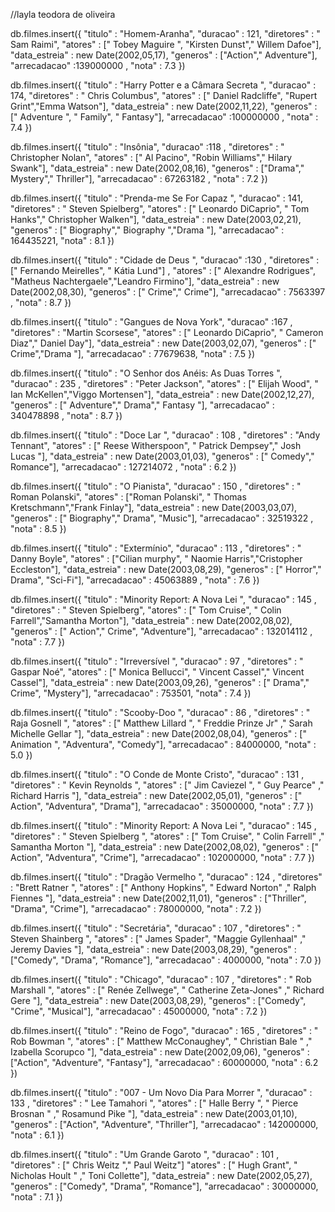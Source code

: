 //layla teodora de oliveira



db.filmes.insert({
		"titulo" : "Homem-Aranha",
		"duracao" : 121,
		"diretores" : " Sam Raimi",
		"atores" : [" Tobey Maguire  ", "Kirsten Dunst"," Willem Dafoe"],
		"data_estreia" : new Date(2002,05,17),
		"generos" : ["Action"," Adventure"],
		"arrecadacao" :139000000 ,
		"nota" : 7.3
		})
	
db.filmes.insert({
		"titulo" : "Harry Potter e a Câmara Secreta ",
		"duracao" : 174,
		"diretores" : " Chris Columbus",
		"atores" : [" Daniel Radcliffe", "Rupert Grint","Emma Watson"],
		"data_estreia" : new Date(2002,11,22),
		"generos" : [" Adventure ", " Family", " Fantasy"],
		"arrecadacao" :100000000 ,
		"nota" : 7.4
		})
		
db.filmes.insert({
		"titulo" : "Insônia",
		"duracao" :118 ,
		"diretores" : " Christopher Nolan",
		"atores" : [" Al Pacino", "Robin Williams"," Hilary Swank"],
		"data_estreia" : new Date(2002,08,16),
		"generos" : ["Drama","  Mystery","  Thriller"],
		"arrecadacao" : 67263182 ,
		"nota" : 7.2
		})
		
db.filmes.insert({
		"titulo" : "Prenda-me Se For Capaz ",
		"duracao" : 141,
		"diretores" : " Steven Spielberg",
		"atores" : [" Leonardo DiCaprio", " Tom Hanks"," Christopher Walken"],
		"data_estreia" : new Date(2003,02,21),
		"generos" : [" Biography"," Biography ","Drama "],
		"arrecadacao" : 164435221,
		"nota" : 8.1
		})
		
		
db.filmes.insert({
		"titulo" : "Cidade de Deus ",
		"duracao" :130 ,
		"diretores" : [" Fernando Meirelles", " Kátia Lund"] ,
		"atores" : [" Alexandre Rodrigues", "Matheus Nachtergaele","Leandro Firmino"],
		"data_estreia" : new Date(2002,08,30),
		"generos" : [" Crime","  Crime"],
		"arrecadacao" : 7563397 ,
		"nota" : 8.7
		})
		
db.filmes.insert({
		"titulo" : "Gangues de Nova York",
		"duracao" :167 ,
		"diretores" : "Martin Scorsese",
		"atores" : [" Leonardo DiCaprio", " Cameron Diaz"," Daniel Day"],
		"data_estreia" : new Date(2003,02,07),
		"generos" : [" Crime","Drama "],
		"arrecadacao" : 77679638,
		"nota" : 7.5
		})
		
db.filmes.insert({
		"titulo" : "O Senhor dos Anéis: As Duas Torres ",
		"duracao" : 235 ,
		"diretores" : "Peter Jackson",
		"atores" : [" Elijah Wood", " Ian McKellen","Viggo Mortensen"],
		"data_estreia" : new Date(2002,12,27),
		"generos" : [" Adventure","  Drama"," Fantasy "],
		"arrecadacao" : 340478898 ,
		"nota" : 8.7
		})
		
db.filmes.insert({
		"titulo" : "Doce Lar ",
		"duracao" : 108 ,
		"diretores" : "Andy Tennant",
		"atores" : ["  Reese Witherspoon", "  Patrick Dempsey"," Josh Lucas "],
		"data_estreia" : new Date(2003,01,03),
		"generos" : [" Comedy","  Romance"],
		"arrecadacao" : 127214072 ,
		"nota" : 6.2
		})
		
db.filmes.insert({
		"titulo" : "O Pianista",
		"duracao" : 150 ,
		"diretores" : " Roman Polanski",
		"atores" : ["Roman Polanski", " Thomas Kretschmann","Frank Finlay"],
		"data_estreia" : new Date(2003,03,07),
		"generos" : [" Biography","  Drama", "Music"],
		"arrecadacao" : 32519322 ,
		"nota" : 8.5
		})
		

		
db.filmes.insert({
		"titulo" : "Extermínio",
		"duracao" : 113 ,
		"diretores" : " Danny Boyle",
		"atores" : ["Cilian murphy", " Naomie Harris","Cristopher Eccleston"],
		"data_estreia" : new Date(2003,08,29),
		"generos" : [" Horror","  Drama", "Sci-Fi"],
		"arrecadacao" : 45063889 ,
		"nota" : 7.6
		})
		
db.filmes.insert({
		"titulo" : "Minority Report: A Nova Lei ",
		"duracao" : 145 ,
		"diretores" : "  Steven Spielberg",
		"atores" : [" Tom Cruise", "  Colin Farrell","Samantha Morton"],
		"data_estreia" : new Date(2002,08,02),
		"generos" : [" Action","  Crime", "Adventure"],
		"arrecadacao" : 132014112 ,
		"nota" : 7.7
		})
		
		
db.filmes.insert({
		"titulo" : "Irreversível ",
		"duracao" : 97 ,
		"diretores" : "   Gaspar Noé",
		"atores" : ["  Monica Bellucci", "   Vincent Cassel"," Vincent Cassel"],
		"data_estreia" : new Date(2003,09,26),
		"generos" : [" Drama","  Crime", "Mystery"],
		"arrecadacao" : 753501,
		"nota" : 7.4
		})

db.filmes.insert({
		"titulo" : "Scooby-Doo ",
		"duracao" : 86 ,
		"diretores" : "  Raja Gosnell ",
		"atores" : ["  Matthew Lillard ", " Freddie Prinze Jr" ," Sarah Michelle Gellar "],
		"data_estreia" : new Date(2002,08,04),
		"generos" : [" Animation ", "Adventura", "Comedy"],
		"arrecadacao" : 84000000,
		"nota" : 5.0
		})


db.filmes.insert({
		"titulo" : "O Conde de Monte Cristo",
		"duracao" : 131 ,
		"diretores" : " Kevin Reynolds ",
		"atores" : ["   Jim Caviezel ", " Guy Pearce" ," Richard Harris "],
		"data_estreia" : new Date(2002,05,01),
		"generos" : [" Action", "Adventura", "Drama"],
		"arrecadacao" : 35000000,
		"nota" : 7.7
		})



db.filmes.insert({
		"titulo" : "Minority Report: A Nova Lei ",
		"duracao" : 145 ,
		"diretores" : "  Steven Spielberg ",
		"atores" : ["  Tom Cruise", " Colin Farrell" ,"  Samantha Morton "],
		"data_estreia" : new Date(2002,08,02),
		"generos" : [" Action", "Adventura", "Crime"],
		"arrecadacao" : 102000000,
		"nota" : 7.7
		})


db.filmes.insert({
		"titulo" : "Dragão Vermelho ",
		"duracao" : 124 ,
		"diretores" : "Brett Ratner ",
		"atores" : ["   Anthony Hopkins", "  Edward Norton" ,"  Ralph Fiennes "],
		"data_estreia" : new Date(2002,11,01),
		"generos" : ["Thriller", "Drama", "Crime"],
		"arrecadacao" : 78000000,
		"nota" : 7.2
		})

db.filmes.insert({
		"titulo" : "Secretária",
		"duracao" : 107 ,
		"diretores" : " Steven Shainberg ",
		"atores" : [" James Spader", "Maggie Gyllenhaal" ,"   Jeremy Davies "],
		"data_estreia" : new Date(2003,08,29),
		"generos" : ["Comedy", "Drama", "Romance"],
		"arrecadacao" : 4000000,
		"nota" : 7.0
		})


db.filmes.insert({
		"titulo" : "Chicago",
		"duracao" : 107 ,
		"diretores" : "  Rob Marshall ",
		"atores" : ["  Renée Zellwege", " Catherine Zeta-Jones" ,"   Richard Gere "],
		"data_estreia" : new Date(2003,08,29),
		"generos" : ["Comedy", "Crime", "Musical"],
		"arrecadacao" : 45000000,
		"nota" : 7.2
		})


db.filmes.insert({
		"titulo" : "Reino de Fogo",
		"duracao" : 165 ,
		"diretores" : "  Rob Bowman ",
		"atores" : [" Matthew McConaughey", " Christian Bale " ,"  Izabella Scorupco "],
		"data_estreia" : new Date(2002,09,06),
		"generos" : ["Action", "Adventure", "Fantasy"],
		"arrecadacao" : 60000000,
		"nota" : 6.2
		})




db.filmes.insert({
		"titulo" : "007 - Um Novo Dia Para Morrer ",
		"duracao" : 133 ,
		"diretores" : " Lee Tamahori ",
		"atores" : [" Halle Berry ", "  Pierce Brosnan " ,"  Rosamund Pike "],
		"data_estreia" :  new Date(2003,01,10),
		"generos" : ["Action", "Adventure", "Thriller"],
		"arrecadacao" : 142000000,
		"nota" : 6.1
		})


db.filmes.insert({
		"titulo" : "Um Grande Garoto ",
		"duracao" : 101 ,
		"diretores" : ["  Chris Weitz "," Paul Weitz"]
		"atores" : [" Hugh Grant", "   Nicholas Hoult " ,"  Toni Collette"],
		"data_estreia" : new Date(2002,05,27),
		"generos" : ["Comedy", "Drama", "Romance"],
		"arrecadacao" : 30000000,
		"nota" : 7.1
		})





